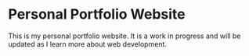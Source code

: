 # Personal Portfolio Website
This is my personal portfolio website. It is a work in progress and will be updated as I learn more about web development.
